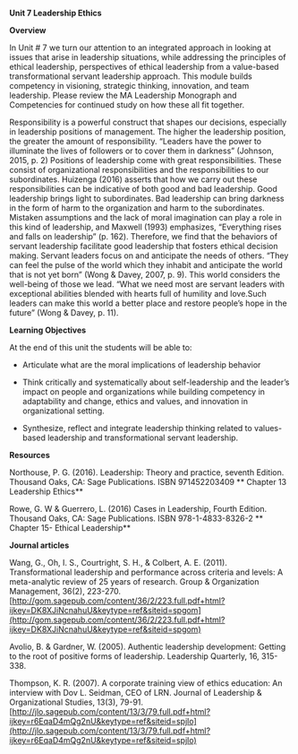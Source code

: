 **Unit 7 Leadership Ethics**

**Overview**

In Unit \# 7 we turn our attention to an integrated approach in looking at issues that arise in leadership situations, while addressing the principles of ethical leadership, perspectives of ethical leadership from a value-based transformational servant leadership approach. This module builds competency in visioning, strategic thinking, innovation, and team leadership. Please review the MA Leadership Monograph and Competencies for continued study on how these all fit together.

Responsibility is a powerful construct that shapes our decisions, especially in leadership positions of management. The higher the leadership position, the greater the amount of responsibility. “Leaders have the power to illuminate the lives of followers or to cover them in darkness” \(Johnson, 2015, p. 2\) Positions of leadership come with great responsibilities. These consist of organizational responsibilities and the responsibilities to our subordinates. Huizenga \(2016\) asserts that how we carry out these responsibilities can be indicative of both good and bad leadership. Good leadership brings light to subordinates. Bad leadership can bring darkness in the form of harm to the organization and harm to the subordinates. Mistaken assumptions and the lack of moral imagination can play a role in this kind of leadership, and Maxwell \(1993\) emphasizes, “Everything rises and falls on leadership” \(p. 162\). Therefore, we find that the behaviors of servant leadership facilitate good leadership that fosters ethical decision making. Servant leaders focus on and anticipate the needs of others. “They can feel the pulse of the world which they inhabit and anticipate the world that is not yet born” \(Wong & Davey, 2007, p. 9\). This world considers the well-being of those we lead. “What we need most are servant leaders with exceptional abilities blended with hearts full of humility and love.Such leaders can make this world a better place and restore people’s hope in the future” \(Wong & Davey, p. 11\).

**Learning Objectives**

At the end of this unit the students will be able to:

* Articulate what are the moral implications of leadership behavior 

* Think critically and systematically about self-leadership and the leader’s impact on people and organizations while building competency in adaptability and change, ethics and values, and innovation in organizational setting.
* Synthesize, reflect and integrate leadership thinking related to values-based leadership and transformational servant leadership.

**Resources**

Northouse, P. G. \(2016\). Leadership: Theory and practice, seventh Edition. Thousand Oaks, CA: Sage Publications. ISBN 971452203409 ** Chapter 13 Leadership Ethics**

Rowe, G. W & Guerrero, L. \(2016\) Cases in Leadership, Fourth Edition. Thousand Oaks, CA: Sage Publications. ISBN 978-1-4833-8326-2 ** Chapter 15- Ethical Leadership**   


**Journal articles**

Wang, G., Oh, I. S., Courtright, S. H., & Colbert, A. E. \(2011\). Transformational leadership and performance across criteria and levels: A meta-analytic review of 25 years of research. Group & Organization Management, 36\(2\), 223-270.[http://gom.sagepub.com/content/36/2/223.full.pdf+html?ijkey=DK8XJiNcnahuU&keytype=ref&siteid=spgom](http://gom.sagepub.com/content/36/2/223.full.pdf+html?ijkey=DK8XJiNcnahuU&keytype=ref&siteid=spgom)

Avolio, B. & Gardner, W. \(2005\). Authentic leadership development: Getting to the root of positive forms of leadership. Leadership Quarterly, 16, 315-338.

Thompson, K. R. \(2007\). A corporate training view of ethics education: An interview with Dov L. Seidman, CEO of LRN. Journal of Leadership & Organizational Studies, 13\(3\), 79-91.[http://jlo.sagepub.com/content/13/3/79.full.pdf+html?ijkey=r6EqaD4mQg2nU&keytype=ref&siteid=spjlo](http://jlo.sagepub.com/content/13/3/79.full.pdf+html?ijkey=r6EqaD4mQg2nU&keytype=ref&siteid=spjlo)

